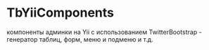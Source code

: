 TbYiiComponents
===============

компоненты админки на Yii c использованием TwitterBootstrap - генератор таблиц, форм, меню и подменю и т.д.